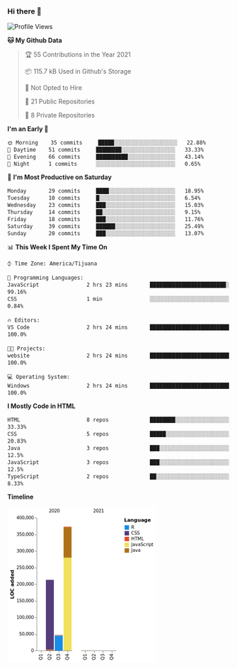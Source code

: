 ### Hi there 👋

<!--START_SECTION:waka-->
![Profile Views](http://img.shields.io/badge/Profile%20Views-1-blue)

**🐱 My Github Data** 

> 🏆 55 Contributions in the Year 2021
 > 
> 📦 115.7 kB Used in Github's Storage 
 > 
> 🚫 Not Opted to Hire
 > 
> 📜 21 Public Repositories 
 > 
> 🔑 8 Private Repositories  
 > 
**I'm an Early 🐤** 

```text
🌞 Morning    35 commits     █████░░░░░░░░░░░░░░░░░░░░   22.88% 
🌆 Daytime    51 commits     ████████░░░░░░░░░░░░░░░░░   33.33% 
🌃 Evening    66 commits     ██████████░░░░░░░░░░░░░░░   43.14% 
🌙 Night      1 commits      ░░░░░░░░░░░░░░░░░░░░░░░░░   0.65%

```
📅 **I'm Most Productive on Saturday** 

```text
Monday       29 commits     ████░░░░░░░░░░░░░░░░░░░░░   18.95% 
Tuesday      10 commits     █░░░░░░░░░░░░░░░░░░░░░░░░   6.54% 
Wednesday    23 commits     ███░░░░░░░░░░░░░░░░░░░░░░   15.03% 
Thursday     14 commits     ██░░░░░░░░░░░░░░░░░░░░░░░   9.15% 
Friday       18 commits     ███░░░░░░░░░░░░░░░░░░░░░░   11.76% 
Saturday     39 commits     ██████░░░░░░░░░░░░░░░░░░░   25.49% 
Sunday       20 commits     ███░░░░░░░░░░░░░░░░░░░░░░   13.07%

```


📊 **This Week I Spent My Time On** 

```text
⌚︎ Time Zone: America/Tijuana

💬 Programming Languages: 
JavaScript               2 hrs 23 mins       ████████████████████████░   99.16% 
CSS                      1 min               ░░░░░░░░░░░░░░░░░░░░░░░░░   0.84%

🔥 Editors: 
VS Code                  2 hrs 24 mins       █████████████████████████   100.0%

🐱‍💻 Projects: 
website                  2 hrs 24 mins       █████████████████████████   100.0%

💻 Operating System: 
Windows                  2 hrs 24 mins       █████████████████████████   100.0%

```

**I Mostly Code in HTML** 

```text
HTML                     8 repos             ████████░░░░░░░░░░░░░░░░░   33.33% 
CSS                      5 repos             █████░░░░░░░░░░░░░░░░░░░░   20.83% 
Java                     3 repos             ███░░░░░░░░░░░░░░░░░░░░░░   12.5% 
JavaScript               3 repos             ███░░░░░░░░░░░░░░░░░░░░░░   12.5% 
TypeScript               2 repos             ██░░░░░░░░░░░░░░░░░░░░░░░   8.33%

```


**Timeline**

![Chart not found](https://raw.githubusercontent.com/Aarushi-Pandey/Aarushi-Pandey/main/charts/bar_graph.png) 


<!--END_SECTION:waka-->
